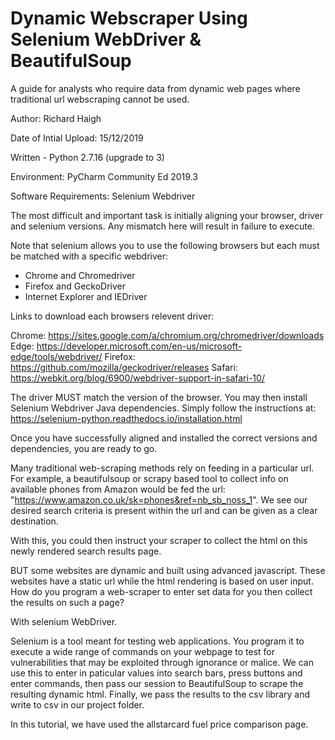 # Dynamic Webscraper Using Selenium WebDriver & BeautifulSoup
A guide for analysts who require data from dynamic web pages where traditional url webscraping cannot be used.  

Author: Richard Haigh

Date of Intial Upload: 15/12/2019

Written - Python 2.7.16 (upgrade to 3)

Environment: PyCharm Community Ed 2019.3

Software Requirements: Selenium Webdriver 

The most difficult and important task is initially aligning your browser, driver and selenium versions. Any mismatch here
will result in failure to execute. 

Note that selenium allows you to use the following browsers but each must be matched with a specific webdriver:
- Chrome and Chromedriver
- Firefox and GeckoDriver
- Internet Explorer and IEDriver

Links to download each browsers relevent driver:

Chrome:	https://sites.google.com/a/chromium.org/chromedriver/downloads
Edge:	https://developer.microsoft.com/en-us/microsoft-edge/tools/webdriver/
Firefox:	https://github.com/mozilla/geckodriver/releases
Safari:	https://webkit.org/blog/6900/webdriver-support-in-safari-10/

The driver MUST match the version of the browser. You may then install Selenium Webdriver Java dependencies. Simply follow the 
instructions at: https://selenium-python.readthedocs.io/installation.html

Once you have successfully aligned and installed the correct versions and dependencies, you are ready to go.

Many traditional web-scraping methods rely on feeding in a particular url. For example, a beautifulsoup or scrapy based tool to collect info on available phones from Amazon would be fed the url: "https://www.amazon.co.uk/sk=phones&ref=nb_sb_noss_1".
We see our desired search criteria is present within the url and can be given as a clear destination. 

With this, you could then instruct your scraper to collect the html on this newly rendered search results page. 

BUT some websites are dynamic and built using advanced javascript. These websites have a static url while the html rendering 
is based on user input. How do you program a web-scraper to enter set data for you then collect the results on such a page? 

With selenium WebDriver. 

Selenium is a tool meant for testing web applications. You program it to execute a wide range of commands on your webpage to
test for vulnerabilities that may be exploited through ignorance or malice. We can use this to enter in paticular values into 
search bars, press buttons and enter commands, then pass our session to BeautifulSoup to scrape the resulting dynamic html. 
Finally, we pass the results to the csv library and write to csv in our project folder. 

In this tutorial, we have used the allstarcard fuel price comparison page. 
